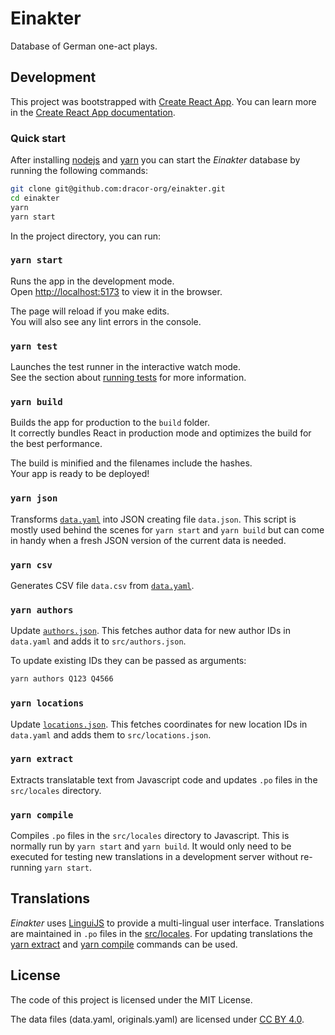 # Einakter

Database of German one-act plays.

## Development

This project was bootstrapped with [Create React App](https://github.com/facebook/create-react-app). You can learn more in the
[Create React App documentation](https://facebook.github.io/create-react-app/docs/getting-started).

### Quick start

After installing [nodejs](https://nodejs.org/en/download/package-manager/) and
[yarn](https://classic.yarnpkg.com/en/docs/install) you can start the _Einakter_
database by running the following commands:

```bash
git clone git@github.com:dracor-org/einakter.git
cd einakter
yarn
yarn start
```

In the project directory, you can run:

### `yarn start`

Runs the app in the development mode.<br />
Open [http://localhost:5173](http://localhost:5173) to view it in the browser.

The page will reload if you make edits.<br />
You will also see any lint errors in the console.

### `yarn test`

Launches the test runner in the interactive watch mode.<br />
See the section about [running tests](https://facebook.github.io/create-react-app/docs/running-tests) for more information.

### `yarn build`

Builds the app for production to the `build` folder.<br />
It correctly bundles React in production mode and optimizes the build for the best performance.

The build is minified and the filenames include the hashes.<br />
Your app is ready to be deployed!

### `yarn json`

Transforms [`data.yaml`](data.yaml) into JSON creating file `data.json`. This
script is mostly used behind the scenes for `yarn start` and `yarn build` but
can come in handy when a fresh JSON version of the current data is needed.

### `yarn csv`

Generates CSV file `data.csv` from [`data.yaml`](data.yaml).

### `yarn authors`

Update [`authors.json`](src/authors.json). This fetches author data for new
author IDs in `data.yaml` and adds it to `src/authors.json`.

To update existing IDs they can be passed as arguments:

```bash
yarn authors Q123 Q4566
```

### `yarn locations`

Update [`locations.json`](src/locations.json). This fetches coordinates for
new location IDs in `data.yaml` and adds them to `src/locations.json`.

### `yarn extract`

Extracts translatable text from Javascript code and updates `.po` files in
the `src/locales` directory.

### `yarn compile`

Compiles `.po` files in the `src/locales` directory to Javascript. This is
normally run by `yarn start` and `yarn build`. It would only need to be executed
for testing new translations in a development server without re-running
`yarn start`.

## Translations

_Einakter_ uses [LinguiJS](https://lingui.js.org) to provide a multi-lingual
user interface. Translations are maintained in `.po` files in the
[src/locales](src/locales). For updating translations the
[yarn extract](#yarn-extract) and [yarn compile](#yarn-compile) commands can be
used.

## License

The code of this project is licensed under the MIT License.

The data files (data.yaml, originals.yaml) are licensed under
[CC BY 4.0](https://creativecommons.org/licenses/by/4.0/).
